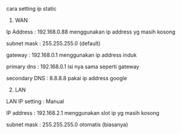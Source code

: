 cara setting ip static

1. WAN

Ip Address : 192.168.0.88 
menggunakan ip address yg masih kosong

subnet mask : 255.255.255.0 (default)

gateway : 192.168.0.1
menggunakan ip address induk

primary dns : 192.168.0.1
isi nya sama seperti gateway

secondary DNS : 8.8.8.8
pakai ip address google

2. LAN

LAN IP setting : Manual

IP address : 192.168.2.1
menggunakan slot ip yg masih kosong

subnet mask : 255.255.255.0
otomatis (biasanya)
